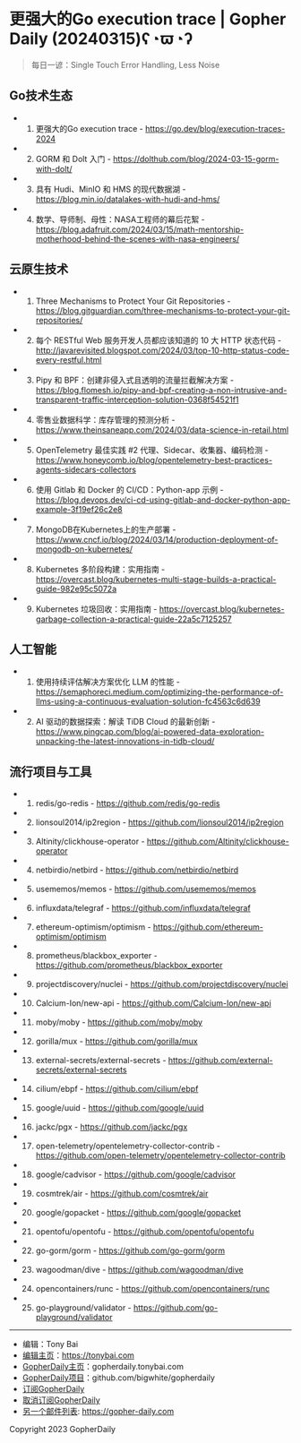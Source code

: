 # 更强大的Go execution trace | Gopher Daily (20240315)ʕ◔ϖ◔ʔ

>每日一谚：Single Touch Error Handling, Less Noise

## Go技术生态


- 1. 更强大的Go execution trace - https://go.dev/blog/execution-traces-2024

- 2. GORM 和 Dolt 入门 - https://dolthub.com/blog/2024-03-15-gorm-with-dolt/

- 3. 具有 Hudi、MinIO 和 HMS 的现代数据湖 - https://blog.min.io/datalakes-with-hudi-and-hms/

- 4. 数学、导师制、母性：NASA工程师的幕后花絮 - https://blog.adafruit.com/2024/03/15/math-mentorship-motherhood-behind-the-scenes-with-nasa-engineers/


## 云原生技术


- 1. Three Mechanisms to Protect Your Git Repositories - https://blog.gitguardian.com/three-mechanisms-to-protect-your-git-repositories/

- 2. 每个 RESTful Web 服务开发人员都应该知道的 10 大 HTTP 状态代码 - http://javarevisited.blogspot.com/2024/03/top-10-http-status-code-every-restful.html

- 3. Pipy 和 BPF：创建非侵入式且透明的流量拦截解决方案 - https://blog.flomesh.io/pipy-and-bpf-creating-a-non-intrusive-and-transparent-traffic-interception-solution-0368f54521f1

- 4. 零售业数据科学：库存管理的预测分析 - https://www.theinsaneapp.com/2024/03/data-science-in-retail.html

- 5. OpenTelemetry 最佳实践 #2 代理、Sidecar、收集器、编码检测 - https://www.honeycomb.io/blog/opentelemetry-best-practices-agents-sidecars-collectors

- 6. 使用 Gitlab 和 Docker 的 CI/CD：Python-app 示例 - https://blog.devops.dev/ci-cd-using-gitlab-and-docker-python-app-example-3f19ef26c2e8

- 7. MongoDB在Kubernetes上的生产部署 - https://www.cncf.io/blog/2024/03/14/production-deployment-of-mongodb-on-kubernetes/

- 8. Kubernetes 多阶段构建：实用指南 - https://overcast.blog/kubernetes-multi-stage-builds-a-practical-guide-982e95c5072a

- 9. Kubernetes 垃圾回收：实用指南 - https://overcast.blog/kubernetes-garbage-collection-a-practical-guide-22a5c7125257


## 人工智能


- 1. 使用持续评估解决方案优化 LLM 的性能 - https://semaphoreci.medium.com/optimizing-the-performance-of-llms-using-a-continuous-evaluation-solution-fc4563c6d639

- 2. AI 驱动的数据探索：解读 TiDB Cloud 的最新创新 - https://www.pingcap.com/blog/ai-powered-data-exploration-unpacking-the-latest-innovations-in-tidb-cloud/


## 流行项目与工具


- 1. redis/go-redis - https://github.com/redis/go-redis

- 2. lionsoul2014/ip2region - https://github.com/lionsoul2014/ip2region

- 3. Altinity/clickhouse-operator - https://github.com/Altinity/clickhouse-operator

- 4. netbirdio/netbird - https://github.com/netbirdio/netbird

- 5. usememos/memos - https://github.com/usememos/memos

- 6. influxdata/telegraf - https://github.com/influxdata/telegraf

- 7. ethereum-optimism/optimism - https://github.com/ethereum-optimism/optimism

- 8. prometheus/blackbox_exporter - https://github.com/prometheus/blackbox_exporter

- 9. projectdiscovery/nuclei - https://github.com/projectdiscovery/nuclei

- 10. Calcium-Ion/new-api - https://github.com/Calcium-Ion/new-api

- 11. moby/moby - https://github.com/moby/moby

- 12. gorilla/mux - https://github.com/gorilla/mux

- 13. external-secrets/external-secrets - https://github.com/external-secrets/external-secrets

- 14. cilium/ebpf - https://github.com/cilium/ebpf

- 15. google/uuid - https://github.com/google/uuid

- 16. jackc/pgx - https://github.com/jackc/pgx

- 17. open-telemetry/opentelemetry-collector-contrib - https://github.com/open-telemetry/opentelemetry-collector-contrib

- 18. google/cadvisor - https://github.com/google/cadvisor

- 19. cosmtrek/air - https://github.com/cosmtrek/air

- 20. google/gopacket - https://github.com/google/gopacket

- 21. opentofu/opentofu - https://github.com/opentofu/opentofu

- 22. go-gorm/gorm - https://github.com/go-gorm/gorm

- 23. wagoodman/dive - https://github.com/wagoodman/dive

- 24. opencontainers/runc - https://github.com/opencontainers/runc

- 25. go-playground/validator - https://github.com/go-playground/validator


----

- 编辑：Tony Bai
- [编辑主页](https://tonybai.com)：https://tonybai.com
- [GopherDaily主页](https://gopherdaily.tonybai.com)：gopherdaily.tonybai.com
- [GopherDaily项目](https://github.com/bigwhite/gopherdaily)：github.com/bigwhite/gopherdaily
- [订阅GopherDaily](https://gopherdaily.tonybai.com/subscribe)
- [取消订阅GopherDaily](https://gopherdaily.tonybai.com/unsubscribe)
- [另一个邮件列表](https://gopher-daily.com): https://gopher-daily.com

Copyright 2023 GopherDaily
